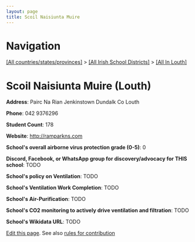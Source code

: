 ```yaml
---
layout: page
title: Scoil Naisiunta Muire
---
```

# Navigation

[[All countries/states/provinces]](../../..) > [[All Irish School Districts]](../..) > [[All In Louth]](..)

# Scoil Naisiunta Muire (Louth)

**Address**: Pairc Na Rian Jenkinstown Dundalk Co Louth

**Phone**: 042 9376296

**Student Count**: 178

**Website**: <http://ramparkns.com>

**School's overall airborne virus protection grade (0-5)**: 0

**Discord, Facebook, or WhatsApp group for discovery/advocacy for THIS school**: TODO

**School's policy on Ventilation**: TODO

**School's Ventilation Work Completion**: TODO

**School's Air-Purification**: TODO

**School's CO2 monitoring to actively drive ventilation and filtration**: TODO

**School's Wikidata URL**: TODO


[Edit this page](https://github.com/ventilate-schools/Ireland/edit/main/./Louth/Scoil_Naisiunta_Muire.md). See also [rules for contribution](../../../contribution-rules/)
